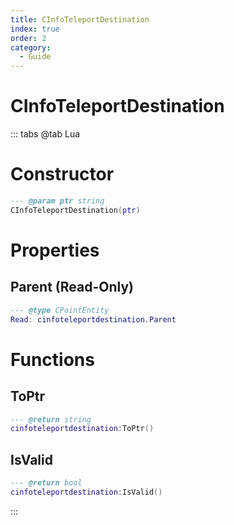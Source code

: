 ```yaml
---
title: CInfoTeleportDestination
index: true
order: 2
category:
  - Guide
---
```


# CInfoTeleportDestination

::: tabs
@tab Lua
# Constructor
```lua
--- @param ptr string
CInfoTeleportDestination(ptr)
```
# Properties
## Parent (Read-Only)
```lua
--- @type CPointEntity
Read: cinfoteleportdestination.Parent
```
# Functions
## ToPtr
```lua
--- @return string
cinfoteleportdestination:ToPtr()
```
## IsValid
```lua
--- @return bool
cinfoteleportdestination:IsValid()
```

:::